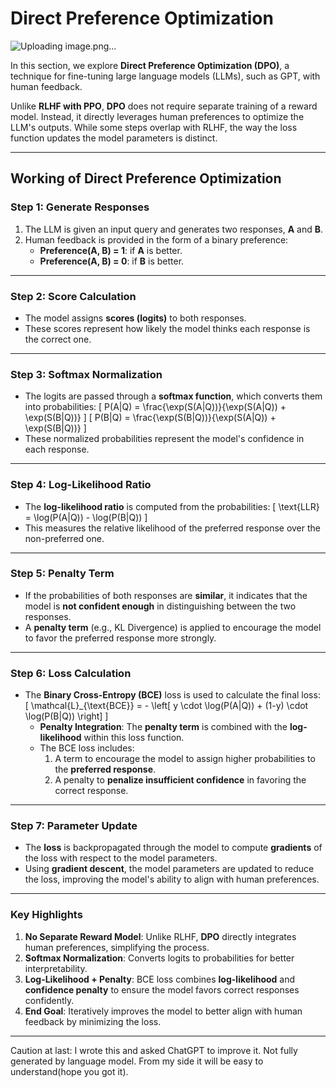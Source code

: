 # **Direct Preference Optimization**

![Uploading image.png…]()


In this section, we explore **Direct Preference Optimization (DPO)**, a technique for fine-tuning large language models (LLMs), such as GPT, with human feedback. 

Unlike **RLHF with PPO**, **DPO** does not require separate training of a reward model. Instead, it directly leverages human preferences to optimize the LLM's outputs. While some steps overlap with RLHF, the way the loss function updates the model parameters is distinct.

---

## **Working of Direct Preference Optimization**

### **Step 1: Generate Responses**
1. The LLM is given an input query and generates two responses, **A** and **B**.
2. Human feedback is provided in the form of a binary preference:
   - **Preference(A, B) = 1**: if **A** is better.
   - **Preference(A, B) = 0**: if **B** is better.

---

### **Step 2: Score Calculation**
- The model assigns **scores (logits)** to both responses.
- These scores represent how likely the model thinks each response is the correct one.

---

### **Step 3: Softmax Normalization**
- The logits are passed through a **softmax function**, which converts them into probabilities:
  \[
  P(A|Q) = \frac{\exp(S(A|Q))}{\exp(S(A|Q)) + \exp(S(B|Q))}
  \]
  \[
  P(B|Q) = \frac{\exp(S(B|Q))}{\exp(S(A|Q)) + \exp(S(B|Q))}
  \]
- These normalized probabilities represent the model's confidence in each response.

---

### **Step 4: Log-Likelihood Ratio**
- The **log-likelihood ratio** is computed from the probabilities:
  \[
  \text{LLR} = \log(P(A|Q)) - \log(P(B|Q))
  \]
- This measures the relative likelihood of the preferred response over the non-preferred one.

---

### **Step 5: Penalty Term**
- If the probabilities of both responses are **similar**, it indicates that the model is **not confident enough** in distinguishing between the two responses.
- A **penalty term** (e.g., KL Divergence) is applied to encourage the model to favor the preferred response more strongly.

---

### **Step 6: Loss Calculation**
- The **Binary Cross-Entropy (BCE)** loss is used to calculate the final loss:
  \[
  \mathcal{L}_{\text{BCE}} = - \left[ y \cdot \log(P(A|Q)) + (1-y) \cdot \log(P(B|Q)) \right]
  \]
  - **Penalty Integration**: The **penalty term** is combined with the **log-likelihood** within this loss function.
  - The BCE loss includes:
    1. A term to encourage the model to assign higher probabilities to the **preferred response**.
    2. A penalty to **penalize insufficient confidence** in favoring the correct response.

---

### **Step 7: Parameter Update**
- The **loss** is backpropagated through the model to compute **gradients** of the loss with respect to the model parameters.
- Using **gradient descent**, the model parameters are updated to reduce the loss, improving the model's ability to align with human preferences.

---

### **Key Highlights**
1. **No Separate Reward Model**: Unlike RLHF, **DPO** directly integrates human preferences, simplifying the process.
2. **Softmax Normalization**: Converts logits to probabilities for better interpretability.
3. **Log-Likelihood + Penalty**: BCE loss combines **log-likelihood** and **confidence penalty** to ensure the model favors correct responses confidently.
4. **End Goal**: Iteratively improves the model to better align with human feedback by minimizing the loss.

---
Caution at last: I wrote this and asked ChatGPT to improve it. Not fully generated by language model. From my side it will be easy to understand(hope you got it).

